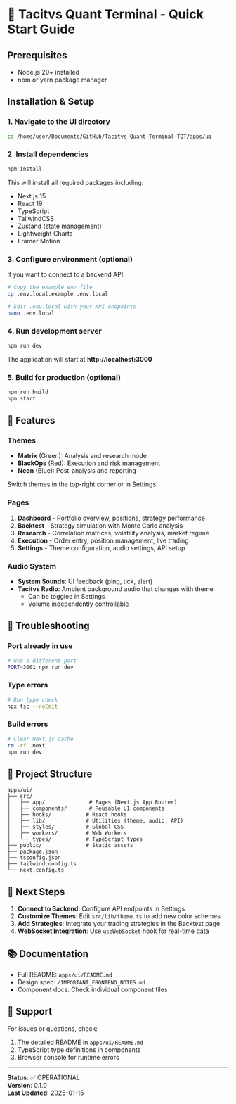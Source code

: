 # 🚀 Tacitvs Quant Terminal - Quick Start Guide

## Prerequisites

- Node.js 20+ installed
- npm or yarn package manager

## Installation & Setup

### 1. Navigate to the UI directory

```bash
cd /home/user/Documents/GitHub/Tacitvs-Quant-Terminal-TQT/apps/ui
```

### 2. Install dependencies

```bash
npm install
```

This will install all required packages including:
- Next.js 15
- React 19
- TypeScript
- TailwindCSS
- Zustand (state management)
- Lightweight Charts
- Framer Motion

### 3. Configure environment (optional)

If you want to connect to a backend API:

```bash
# Copy the example env file
cp .env.local.example .env.local

# Edit .env.local with your API endpoints
nano .env.local
```

### 4. Run development server

```bash
npm run dev
```

The application will start at **http://localhost:3000**

### 5. Build for production (optional)

```bash
npm run build
npm start
```

## 🎨 Features

### Themes
- **Matrix** (Green): Analysis and research mode
- **BlackOps** (Red): Execution and risk management
- **Neon** (Blue): Post-analysis and reporting

Switch themes in the top-right corner or in Settings.

### Pages

1. **Dashboard** - Portfolio overview, positions, strategy performance
2. **Backtest** - Strategy simulation with Monte Carlo analysis
3. **Research** - Correlation matrices, volatility analysis, market regime
4. **Execution** - Order entry, position management, live trading
5. **Settings** - Theme configuration, audio settings, API setup

### Audio System

- **System Sounds**: UI feedback (ping, tick, alert)
- **Tacitvs Radio**: Ambient background audio that changes with theme
  - Can be toggled in Settings
  - Volume independently controllable

## 🔧 Troubleshooting

### Port already in use

```bash
# Use a different port
PORT=3001 npm run dev
```

### Type errors

```bash
# Run type check
npx tsc --noEmit
```

### Build errors

```bash
# Clear Next.js cache
rm -rf .next
npm run dev
```

## 📁 Project Structure

```
apps/ui/
├── src/
│   ├── app/              # Pages (Next.js App Router)
│   ├── components/       # Reusable UI components
│   ├── hooks/           # React hooks
│   ├── lib/             # Utilities (theme, audio, API)
│   ├── styles/          # Global CSS
│   ├── workers/         # Web Workers
│   └── types/           # TypeScript types
├── public/              # Static assets
├── package.json
├── tsconfig.json
├── tailwind.config.ts
└── next.config.ts
```

## 🎯 Next Steps

1. **Connect to Backend**: Configure API endpoints in Settings
2. **Customize Themes**: Edit `src/lib/theme.ts` to add new color schemes
3. **Add Strategies**: Integrate your trading strategies in the Backtest page
4. **WebSocket Integration**: Use `useWebSocket` hook for real-time data

## 📚 Documentation

- Full README: `apps/ui/README.md`
- Design spec: `/IMPORTANT_FRONTEND_NOTES.md`
- Component docs: Check individual component files

## 🤝 Support

For issues or questions, check:
1. The detailed README in `apps/ui/README.md`
2. TypeScript type definitions in components
3. Browser console for runtime errors

---

**Status**: ✅ OPERATIONAL  
**Version**: 0.1.0  
**Last Updated**: 2025-01-15

